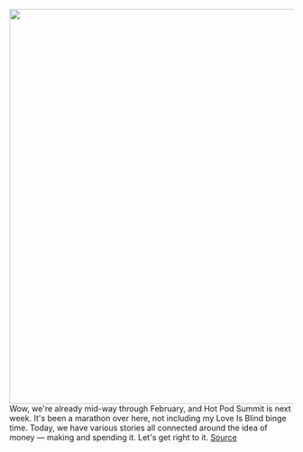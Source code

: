 <img src='https://cdn.vox-cdn.com/thumbor/LJMHrCRFfs-1kGGUx8quN9TWbeQ=/0x0:2040x1360/1200x800/filters:focal(857x517:1183x843)/cdn.vox-cdn.com/uploads/chorus_image/image/70511342/mdoying_180308_1437_0084still.0.jpg' width='700px' /><br/>
Wow, we're already mid-way through February, and Hot Pod Summit is next week. It's been a marathon over here, not including my Love Is Blind binge time. Today, we have various stories all connected around the idea of money — making and spending it. Let's get right to it.
<a href='https://www.theverge.com/2022/2/15/22934779/spotify-covid-vaccine-music-moderation-hot-pod'> Source <a/>